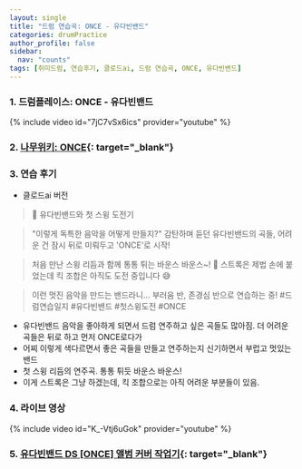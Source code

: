 ```yaml
---
layout: single
title: "드럼 연습곡: ONCE - 유다빈밴드"
categories: drumPractice
author_profile: false
sidebar:
  nav: "counts"
tags: [취미드럼, 연습후기, 클로드ai, 드럼 연습곡, ONCE, 유다빈밴드]
---
```


### 1. 드럼플레이스: ONCE - 유다빈밴드

{% include video id="7jC7vSx6ics" provider="youtube" %}


### 2. [나무위키: ONCE](https://namu.wiki/w/%EC%9C%A0%EB%8B%A4%EB%B9%88%EB%B0%B4%EB%93%9C#s-4.2.10){: target="_blank"}

### 3. 연습 후기
- 클로드ai 버전
> 🎸 유다빈밴드와 첫 스윙 도전기

> "이렇게 독특한 음악을 어떻게 만들지?"
> 감탄하며 듣던 유다빈밴드의 곡들,
> 어려운 건 잠시 뒤로 미뤄두고 'ONCE'로 시작! 

> 처음 만난 스윙 리듬과 함께
> 통통 튀는 바운스 바운스~! 🦘
> 스트록은 제법 손에 붙었는데
> 킥 조합은 아직도 도전 중입니다 😅

> 이런 멋진 음악을 만드는 밴드라니...
> 부러움 반, 존경심 반으로 연습하는 중!
> #드럼연습일지 #유다빈밴드 #첫스윙도전 #ONCE

- 유다빈밴드 음악을 좋아하게 되면서 드럼 연주하고 싶은 곡들도 많아짐. 더 어려운 곡들은 뒤로 하고 먼저 ONCE로다가
- 어찌 이렇게 색다르면서 좋은 곡들을 만들고 연주하는지 신기하면서 부럽고 멋있는 밴드
- 첫 스윙 리듬의 연주곡. 통통 튀듯 바운스 바운스!
- 이게 스트록은 그냥 하겠는데, 킥 조합으로는 아직 어려운 부분들이 있음.

### 4. 라이브 영상

{% include video id="K_-Vtj6uGok" provider="youtube" %}

### 5. [유다빈밴드 DS [ONCE] 앨범 커버 작업기](https://genie.co.kr/magazine/subMain?ctid=1&mgz_seq=13700){: target="_blank"}
